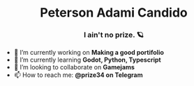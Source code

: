 <h1 align="center">Peterson Adami Candido</h1>
<h3 align="center">I ain't no <b>prize</b>. 🪐</h3>

- 🔭 I’m currently working on <b>Making a good portifolio</b>
- 🌱 I’m currently learning <b>Godot, Python, Typescript</b>
- 👯 I’m looking to collaborate on <b>Gamejams</b>
- 📫 How to reach me: <b>@prize34 on Telegram</b>
